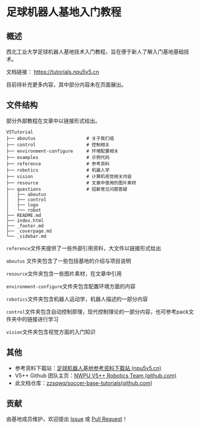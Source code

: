 # 足球机器人基地入门教程

## 概述

西北工业大学足球机器人基地技术入门教程，旨在便于新人了解入门基地基础技术。

文档链接： https://tutorials.npu5v5.cn

目前待补充更多内容，其中部分内容未在页面展出。

## 文件结构

部分外部教程在文章中以链接形式给出。

```shell
V5Tutorial
├── aboutus				      # 关于我们组
├── control				      # 控制相关
├── environment-configure     # 环境配置相关
├── examples				  # 示例代码
├── reference			      # 参考资料
├── robotics				  # 机器人学
├── vision                    # 计算机视觉相关内容
├── resource				  # 文章中使用的图片素材
├── questions                 # 招新常见问题答疑
│   ├── aboutus
│   ├── control
│   ├── logo
│   └── robot
├── README.md
├── index.html
├── _footer.md
├── _coverpage.md
└── _sidebar.md
```


`reference`文件夹提供了一些外部引用资料，大文件以链接形式给出

`aboutus` 文件夹包含了一些包括基地的介绍与项目说明

`resource`文件夹包含一些图片素材，在文章中引用

`environment-configure`文件夹包含配置环境方面的内容

`robotics`文件夹包含机器人运动学，机器人描述的一部分内容

`control`文件夹包含自动控制原理，现代控制理论的一部分内容，也可参考pack文件夹中的链接进行学习

`vision`文件夹包含视觉方面的入门知识

## 其他

+ 参考资料下载站：[足球机器人基地参考资料下载站 (npu5v5.cn)](https://files.npu5v5.cn/)
+ V5++ Github 团队主页：[NWPU V5++ Robotics Team (github.com)](https://github.com/nwpu-v5-team)
+ 此文档仓库：[zzsqwq/soccer-base-tutorials(github.com)](https://github.com/zzsqwq/soccer-base-tutorials)

## 贡献

由基地成员维护，欢迎提出 [Issue](https://github.com/zzsqwq/soccer-base-tutorials/issues) 或 [Pull Request](https://github.com/zzsqwq/soccer-base-tutorials/pulls)！


